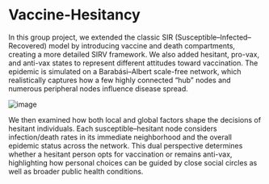 # Vaccine-Hesitancy

In this group project, we extended the classic SIR (Susceptible–Infected–Recovered) model by introducing vaccine and death compartments, creating a more detailed SIRV framework. We also added hesitant, pro-vax, and anti-vax states to represent different attitudes toward vaccination. The epidemic is simulated on a Barabási–Albert scale-free network, which realistically captures how a few highly connected “hub” nodes and numerous peripheral nodes influence disease spread.

![image](https://github.com/user-attachments/assets/a2cc0453-f761-43ed-ab96-780a50aadcc4)

We then examined how both local and global factors shape the decisions of hesitant individuals. Each susceptible–hesitant node considers infection/death rates in its immediate neighborhood and the overall epidemic status across the network. This dual perspective determines whether a hesitant person opts for vaccination or remains anti-vax, highlighting how personal choices can be guided by close social circles as well as broader public health conditions.
